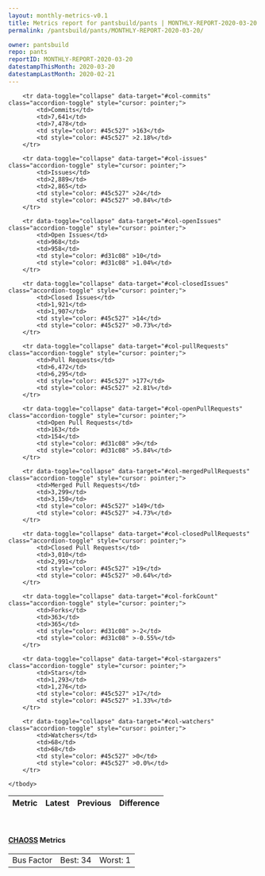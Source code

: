 ```yaml
---
layout: monthly-metrics-v0.1
title: Metrics report for pantsbuild/pants | MONTHLY-REPORT-2020-03-20 | 2020-03-20
permalink: /pantsbuild/pants/MONTHLY-REPORT-2020-03-20/

owner: pantsbuild
repo: pants
reportID: MONTHLY-REPORT-2020-03-20
datestampThisMonth: 2020-03-20
datestampLastMonth: 2020-02-21
---
```



<table class="table table-condensed" style="border-collapse:collapse;">
    <thead>
    <tr>
        <th>Metric</th>
        <th>Latest</th>
        <th>Previous</th>
        <th colspan="2" style="text-align: center;">Difference</th>
    </tr>
    </thead>
    <tbody>

        <tr data-toggle="collapse" data-target="#col-commits" class="accordion-toggle" style="cursor: pointer;">
            <td>Commits</td>
            <td>7,641</td>
            <td>7,478</td>
            <td style="color: #45c527" >163</td>
            <td style="color: #45c527" >2.18%</td>
        </tr>
        
        <tr data-toggle="collapse" data-target="#col-issues" class="accordion-toggle" style="cursor: pointer;">
            <td>Issues</td>
            <td>2,889</td>
            <td>2,865</td>
            <td style="color: #45c527" >24</td>
            <td style="color: #45c527" >0.84%</td>
        </tr>
        
        <tr data-toggle="collapse" data-target="#col-openIssues" class="accordion-toggle" style="cursor: pointer;">
            <td>Open Issues</td>
            <td>968</td>
            <td>958</td>
            <td style="color: #d31c08" >10</td>
            <td style="color: #d31c08" >1.04%</td>
        </tr>
        
        <tr data-toggle="collapse" data-target="#col-closedIssues" class="accordion-toggle" style="cursor: pointer;">
            <td>Closed Issues</td>
            <td>1,921</td>
            <td>1,907</td>
            <td style="color: #45c527" >14</td>
            <td style="color: #45c527" >0.73%</td>
        </tr>
        
        <tr data-toggle="collapse" data-target="#col-pullRequests" class="accordion-toggle" style="cursor: pointer;">
            <td>Pull Requests</td>
            <td>6,472</td>
            <td>6,295</td>
            <td style="color: #45c527" >177</td>
            <td style="color: #45c527" >2.81%</td>
        </tr>
        
        <tr data-toggle="collapse" data-target="#col-openPullRequests" class="accordion-toggle" style="cursor: pointer;">
            <td>Open Pull Requests</td>
            <td>163</td>
            <td>154</td>
            <td style="color: #d31c08" >9</td>
            <td style="color: #d31c08" >5.84%</td>
        </tr>
        
        <tr data-toggle="collapse" data-target="#col-mergedPullRequests" class="accordion-toggle" style="cursor: pointer;">
            <td>Merged Pull Requests</td>
            <td>3,299</td>
            <td>3,150</td>
            <td style="color: #45c527" >149</td>
            <td style="color: #45c527" >4.73%</td>
        </tr>
        
        <tr data-toggle="collapse" data-target="#col-closedPullRequests" class="accordion-toggle" style="cursor: pointer;">
            <td>Closed Pull Requests</td>
            <td>3,010</td>
            <td>2,991</td>
            <td style="color: #45c527" >19</td>
            <td style="color: #45c527" >0.64%</td>
        </tr>
        
        <tr data-toggle="collapse" data-target="#col-forkCount" class="accordion-toggle" style="cursor: pointer;">
            <td>Forks</td>
            <td>363</td>
            <td>365</td>
            <td style="color: #d31c08" >-2</td>
            <td style="color: #d31c08" >-0.55%</td>
        </tr>
        
        <tr data-toggle="collapse" data-target="#col-stargazers" class="accordion-toggle" style="cursor: pointer;">
            <td>Stars</td>
            <td>1,293</td>
            <td>1,276</td>
            <td style="color: #45c527" >17</td>
            <td style="color: #45c527" >1.33%</td>
        </tr>
        
        <tr data-toggle="collapse" data-target="#col-watchers" class="accordion-toggle" style="cursor: pointer;">
            <td>Watchers</td>
            <td>68</td>
            <td>68</td>
            <td style="color: #45c527" >0</td>
            <td style="color: #45c527" >0.0%</td>
        </tr>
        
    </tbody>
</table>
<br>
<h4><a target="_blank" href="https://chaoss.community/">CHAOSS</a> Metrics</h4>

<table class="table table-condensed" style="border-collapse:collapse;">
    <tbody>
        <td>Bus Factor</td>
        <td>Best: 34</td>
        <td>Worst: 1</td>
    </tbody>
</table>
